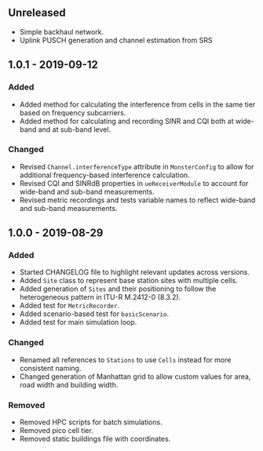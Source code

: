 ## Unreleased
- Simple backhaul network.
- Uplink PUSCH generation and channel estimation from SRS

## 1.0.1 - 2019-09-12

### Added
- Added method for calculating the interference from cells in the same tier based on frequency subcarriers.
- Added method for calculating and recording SINR and CQI both at wide-band and at sub-band level.

### Changed
- Revised `Channel.interferenceType` attribute in `MonsterConfig` to allow for additional frequency-based interference calculation.
- Revised CQI and SINRdB properties in `ueReceiverModule` to account for wide-band and sub-band measurements.
- Revised metric recordings and tests variable names to reflect wide-band and sub-band measurements.

## 1.0.0 - 2019-08-29

### Added
- Started CHANGELOG file to highlight relevant updates across versions.
- Added `Site` class to represent base station sites with multiple cells.
- Added generation of `Sites` and their positioning to follow the heterogeneous pattern in ITU-R M.2412-0 (8.3.2).
- Added test for `MetricRecorder`.
- Added scenario-based test for `basicScenario`.
- Added test for main simulation loop.

### Changed
- Renamed all references to `Stations` to use `Cells` instead for more consistent naming.
- Changed generation of Manhattan grid to allow custom values for area, road width and building width.

### Removed 
- Removed HPC scripts for batch simulations.
- Removed pico cell tier.
- Removed static buildings file with coordinates.
